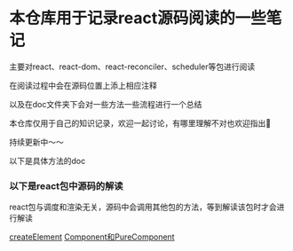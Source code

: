 # 本仓库用于记录react源码阅读的一些笔记

主要对react、react-dom、react-reconciler、scheduler等包进行阅读

在阅读过程中会在源码位置上添上相应注释

以及在doc文件夹下会对一些方法一些流程进行一个总结

本仓库仅用于自己的知识记录，欢迎一起讨论，有哪里理解不对也欢迎指出👏

持续更新中～～

以下是具体方法的doc

### 以下是react包中源码的解读
react包与调度和渲染无关，源码中会调用其他包的方法，等到解读该包时才会进行解读

[createElement](./doc/createElement.md)
[Component和PureComponent](./doc/component.md)